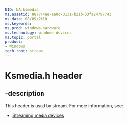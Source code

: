 ```yaml
---
UID: NA:ksmedia
ms.assetid: 8877c4ae-aa0c-3131-b21b-33fa24797743
ms.date: 08/09/2018
ms.keywords: 
ms.prod: windows-hardware
ms.technology: windows-devices
ms.topic: portal
product:
- Windows
tech.root: stream
---
```


# Ksmedia.h header


## -description


This header is used by stream. For more information, see:

- [Streaming media devices](../_stream/index.md)

